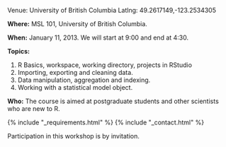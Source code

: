 Venue: University of British Columbia
Latlng: 49.2617149,-123.2534305

<p><strong>Where:</strong> MSL 101, University of British Columbia.</p>
<p><strong>When:</strong> January 11, 2013. We will start at 9:00 and end at 4:30.</p>
<p><strong>Topics:</strong></p>
<ol>
  <li>R Basics, workspace, working directory, projects in RStudio</li>
  <li>Importing, exporting and cleaning data.</li>
  <li>Data manipulation, aggregation and indexing.</li>
  <li>Working with a statistical model object.</li>
</ol>
<p>
  <strong>Who:</strong>
  The course is aimed at postgraduate students and other scientists
  who are new to R.
</p>
{% include "_requirements.html" %}
{% include "_contact.html" %}
<p>Participation in this workshop is by invitation.</p>
